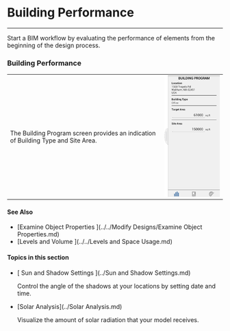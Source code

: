 # Building Performance

----

Start a BIM workflow by evaluating the performance of elements from the beginning of the design process.

### Building Performance

| | |
| ---- | ---- |
| The Building Program screen provides an indication of Building Type and Site Area.   |   ![](Images/GUID-26E00518-4DA2-4C47-85CE-1589B6B1BF58-low.png)   |


#### See Also

* [Examine Object Properties ](../../Modify Designs/Examine Object Properties.md)
* [Levels and Volume ](../../Levels and Space Usage.md)

  

#### Topics in this section

* [ Sun and Shadow Settings ](../Sun and Shadow Settings.md)
    
    Control the angle of the shadows at your locations by setting date and time.
* [Solar Analysis](../Solar Analysis.md)
    
    Visualize the amount of solar radiation that your model receives.

